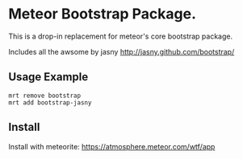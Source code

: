 # Meteor Bootstrap Package.

This is a drop-in replacement for meteor's core bootstrap package. 

Includes all the awsome by jasny http://jasny.github.com/bootstrap/ 

## Usage Example

    mrt remove bootstrap
    mrt add bootstrap-jasny

## Install

Install with meteorite: https://atmosphere.meteor.com/wtf/app
